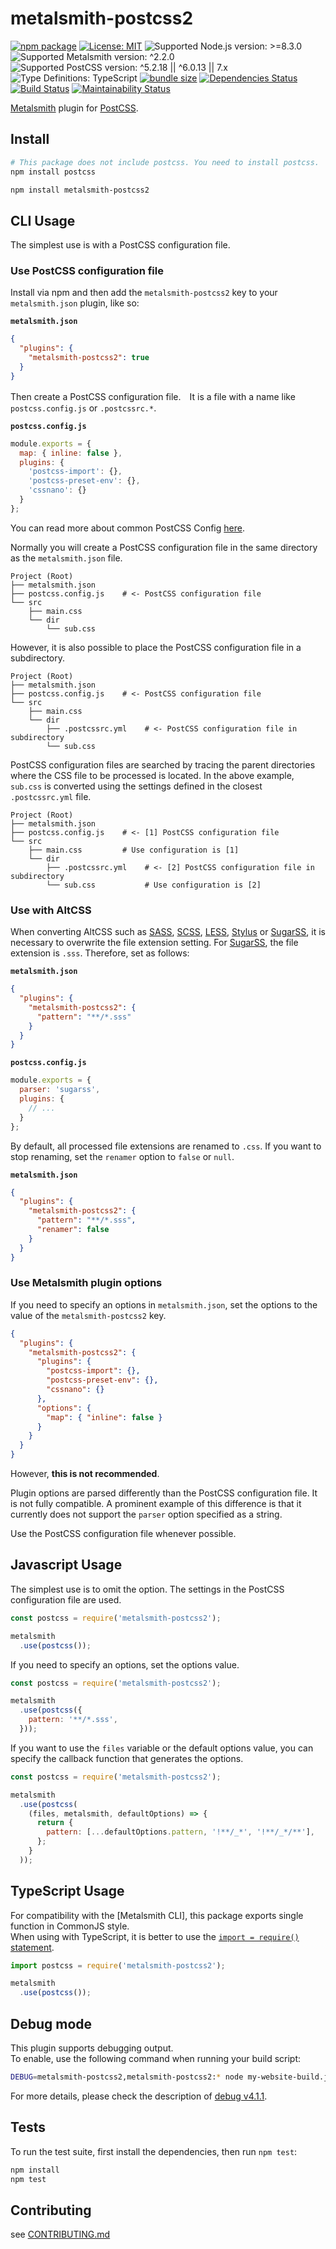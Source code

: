 # metalsmith-postcss2

[![npm package](https://img.shields.io/npm/v/metalsmith-postcss2.svg)][npm]
[![License: MIT](https://img.shields.io/static/v1?label=license&message=MIT&color=green)][github-license]
![Supported Node.js version: >=8.3.0](https://img.shields.io/static/v1?label=node&message=%3E%3D8.3.0&color=brightgreen)
![Supported Metalsmith version: ^2.2.0](https://img.shields.io/static/v1?label=metalsmith&message=%5E2.2.0&color=blue)
![Supported PostCSS version: ^5.2.18 || ^6.0.13 || 7.x](https://img.shields.io/static/v1?label=postcss&message=%5E5.2.18%20%7C%7C%20%5E6.0.13%20%7C%7C%207.x&color=blue)
![Type Definitions: TypeScript](https://img.shields.io/static/v1?label=types&message=TypeScript&color=blue)
[![bundle size](https://badgen.net/bundlephobia/min/metalsmith-postcss2@1.0.0)](https://bundlephobia.com/result?p=metalsmith-postcss2@1.0.0)
[![Dependencies Status](https://david-dm.org/sounisi5011/metalsmith-postcss2/status.svg)](https://david-dm.org/sounisi5011/metalsmith-postcss2)
[![Build Status](https://dev.azure.com/sounisi5011/metalsmith-postcss2/_apis/build/status/sounisi5011.metalsmith-postcss2?branchName=master)](https://dev.azure.com/sounisi5011/metalsmith-postcss2/_build/latest?definitionId=1&branchName=master)
[![Maintainability Status](https://api.codeclimate.com/v1/badges/dd1dfc5d976b1bce125c/maintainability)](https://codeclimate.com/github/sounisi5011/metalsmith-postcss2/maintainability)

[npm]: https://www.npmjs.com/package/metalsmith-postcss2
[github-license]: https://github.com/sounisi5011/metalsmith-postcss2/blob/v1.0.0/LICENSE

[Metalsmith] plugin for [PostCSS].

[Metalsmith]: https://github.com/segmentio/metalsmith
[PostCSS]: https://postcss.org

## Install

```sh
# This package does not include postcss. You need to install postcss.
npm install postcss

npm install metalsmith-postcss2
```

## CLI Usage

The simplest use is with a PostCSS configuration file.

### Use PostCSS configuration file

Install via npm and then add the `metalsmith-postcss2` key to your `metalsmith.json` plugin, like so:

[npm-postcss-load-config-used]: https://www.npmjs.com/package/postcss-load-config/v/2.1.0

**`metalsmith.json`**
```json
{
  "plugins": {
    "metalsmith-postcss2": true
  }
}
```

Then create a PostCSS configuration file.　It is a file with a name like `postcss.config.js` or `.postcssrc.*`.

**`postcss.config.js`**
```js
module.exports = {
  map: { inline: false },
  plugins: {
    'postcss-import': {},
    'postcss-preset-env': {},
    'cssnano': {}
  }
};
```

You can read more about common PostCSS Config [here][npm-postcss-load-config-used].

Normally you will create a PostCSS configuration file in the same directory as the `metalsmith.json` file.

```
Project (Root)
├── metalsmith.json
├── postcss.config.js    # <- PostCSS configuration file
└── src
    ├── main.css
    └── dir
        └── sub.css
```

However, it is also possible to place the PostCSS configuration file in a subdirectory.

```
Project (Root)
├── metalsmith.json
├── postcss.config.js    # <- PostCSS configuration file
└── src
    ├── main.css
    └── dir
        ├── .postcssrc.yml    # <- PostCSS configuration file in subdirectory
        └── sub.css
```

PostCSS configuration files are searched by tracing the parent directories where the CSS file to be processed is located.
In the above example, `sub.css` is converted using the settings defined in the closest `.postcssrc.yml` file.

```
Project (Root)
├── metalsmith.json
├── postcss.config.js    # <- [1] PostCSS configuration file
└── src
    ├── main.css         # Use configuration is [1]
    └── dir
        ├── .postcssrc.yml    # <- [2] PostCSS configuration file in subdirectory
        └── sub.css           # Use configuration is [2]
```

### Use with AltCSS

When converting AltCSS such as [SASS], [SCSS], [LESS], [Stylus] or [SugarSS], it is necessary to overwrite the file extension setting.
For [SugarSS], the file extension is `.sss`. Therefore, set as follows:

[SASS]: https://sass-lang.com
[SCSS]: https://sass-lang.com
[LESS]: http://lesscss.org
[Stylus]: http://stylus-lang.com/
[SugarSS]: https://github.com/postcss/sugarss

**`metalsmith.json`**
```json
{
  "plugins": {
    "metalsmith-postcss2": {
      "pattern": "**/*.sss"
    }
  }
}
```

**`postcss.config.js`**
```js
module.exports = {
  parser: 'sugarss',
  plugins: {
    // ...
  }
};
```

By default, all processed file extensions are renamed to `.css`.
If you want to stop renaming, set the `renamer` option to `false` or `null`.

**`metalsmith.json`**
```json
{
  "plugins": {
    "metalsmith-postcss2": {
      "pattern": "**/*.sss",
      "renamer": false
    }
  }
}
```

### Use Metalsmith plugin options

If you need to specify an options in `metalsmith.json`, set the options to the value of the `metalsmith-postcss2` key.

```json
{
  "plugins": {
    "metalsmith-postcss2": {
      "plugins": {
        "postcss-import": {},
        "postcss-preset-env": {},
        "cssnano": {}
      },
      "options": {
        "map": { "inline": false }
      }
    }
  }
}
```

However, **this is not recommended**.

Plugin options are parsed differently than the PostCSS configuration file. It is not fully compatible.
A prominent example of this difference is that it currently does not support the `parser` option specified as a string.

Use the PostCSS configuration file whenever possible.

## Javascript Usage

The simplest use is to omit the option. The settings in the PostCSS configuration file are used.

```js
const postcss = require('metalsmith-postcss2');

metalsmith
  .use(postcss());
```

If you need to specify an options, set the options value.

```js
const postcss = require('metalsmith-postcss2');

metalsmith
  .use(postcss({
    pattern: '**/*.sss',
  }));
```

If you want to use the `files` variable or the default options value, you can specify the callback function that generates the options.

```js
const postcss = require('metalsmith-postcss2');

metalsmith
  .use(postcss(
    (files, metalsmith, defaultOptions) => {
      return {
        pattern: [...defaultOptions.pattern, '!**/_*', '!**/_*/**'],
      };
    }
  ));
```

## TypeScript Usage

For compatibility with the [Metalsmith CLI], this package exports single function in CommonJS style.  
When using with TypeScript, it is better to use the [`import = require()` statement](https://www.typescriptlang.org/docs/handbook/modules.html#export--and-import--require).

```js
import postcss = require('metalsmith-postcss2');

metalsmith
  .use(postcss());
```

## Debug mode

This plugin supports debugging output.  
To enable, use the following command when running your build script:

```sh
DEBUG=metalsmith-postcss2,metalsmith-postcss2:* node my-website-build.js
```

For more details, please check the description of [debug v4.1.1][npm-debug-used].

[npm-debug-used]: https://www.npmjs.com/package/debug/v/4.1.1

## Tests

To run the test suite, first install the dependencies, then run `npm test`:

```sh
npm install
npm test
```

## Contributing

see [CONTRIBUTING.md](https://github.com/sounisi5011/metalsmith-postcss2/blob/master/CONTRIBUTING.md)

